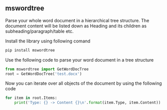 ## mswordtree

Parse your whole word document in a hierarchical tree structure. The document content will be listed down as Heading and its children as subheading/paragraph/table etc.

Install the library using following comand

```python
pip install mswordtree
```

Use the following code to parse your word document in a tree structure

```python
from mswordtree import GetWordDocTree
root = GetWordDocTree('test.docx')
```
Now you can iterate over all objects of the document by using the following code

```python
for item in root.Items:
    print('Type: {} -> Content {}\n'.format(item.Type, item.Content))
```
